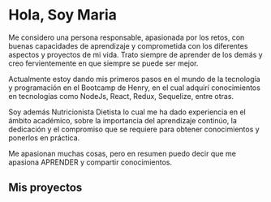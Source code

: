 #  Hola, Soy Maria

Me considero una persona responsable, apasionada por los retos, con buenas capacidades de aprendizaje y comprometida 
con los diferentes aspectos y proyectos de mi vida. Trato siempre de aprender de los demás y creo fervientemente en que siempre se puede ser mejor.

Actualmente estoy dando mis primeros pasos en el mundo de la tecnología y programación en el Bootcamp de Henry, en el cual adquirí conocimientos en tecnologías como NodeJs, React, Redux, Sequelize, entre otras. 

Soy además Nutricionista Dietista lo cual me ha dado experiencia en el ámbito académico, sobre la importancia del aprendizaje continúo, la dedicación y el compromiso que se requiere para obtener conocimientos y ponerlos en práctica.

Me apasionan muchas cosas, pero en resumen puedo decir que me apasiona APRENDER y compartir conocimientos.

## Mis proyectos
